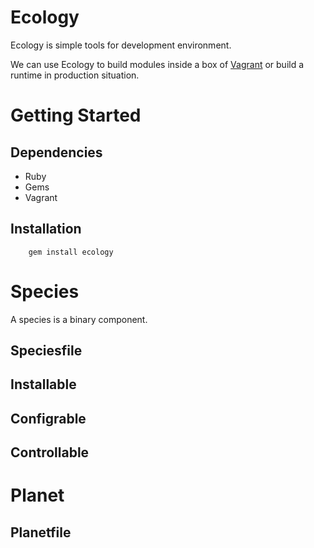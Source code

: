 # Ecology

Ecology is simple tools for development environment.

We can use Ecology to build modules inside a box of [Vagrant](https://www.vagrantup.com/) or build a runtime in production situation.

# Getting Started

## Dependencies

* Ruby
* Gems
* Vagrant

## Installation

```shell
    gem install ecology
```

# Species

A species is a binary component.

## Speciesfile

## Installable
## Configrable
## Controllable


# Planet

## Planetfile
